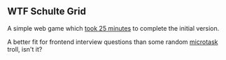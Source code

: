 ## WTF Schulte Grid

A simple web game which [took 25 minutes](https://t.me/FishingFW/3594543) to complete the initial version.

A better fit for frontend interview questions than some random [microtask](https://developer.mozilla.org/en-US/docs/Web/API/HTML_DOM_API/Microtask_guide) troll, isn't it?

